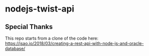 # nodejs-twist-api

## Special Thanks
This repo starts from a clone of the code here:
https://jsao.io/2018/03/creating-a-rest-api-with-node-js-and-oracle-database/

